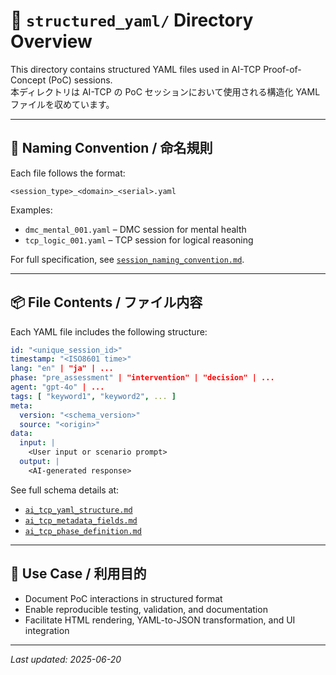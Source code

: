 # 📁 `structured_yaml/` Directory Overview

This directory contains structured YAML files used in AI-TCP Proof-of-Concept (PoC) sessions.  \
本ディレクトリは AI-TCP の PoC セッションにおいて使用される構造化 YAML ファイルを収めています。

---

## 📐 Naming Convention / 命名規則

Each file follows the format:

```
<session_type>_<domain>_<serial>.yaml
```

Examples:

- `dmc_mental_001.yaml` – DMC session for mental health
- `tcp_logic_001.yaml` – TCP session for logical reasoning

For full specification, see [`session_naming_convention.md`](../docs/spec/session_naming_convention.md).

---

## 📦 File Contents / ファイル内容

Each YAML file includes the following structure:

```yaml
id: "<unique_session_id>"
timestamp: "<ISO8601 time>"
lang: "en" | "ja" | ...
phase: "pre_assessment" | "intervention" | "decision" | ...
agent: "gpt-4o" | ...
tags: [ "keyword1", "keyword2", ... ]
meta:
  version: "<schema_version>"
  source: "<origin>"
data:
  input: |
    <User input or scenario prompt>
  output: |
    <AI-generated response>
```

See full schema details at:

- [`ai_tcp_yaml_structure.md`](../docs/spec/ai_tcp_yaml_structure.md)
- [`ai_tcp_metadata_fields.md`](../docs/spec/ai_tcp_metadata_fields.md)
- [`ai_tcp_phase_definition.md`](../docs/spec/ai_tcp_phase_definition.md)

---

## 🔄 Use Case / 利用目的

- Document PoC interactions in structured format
- Enable reproducible testing, validation, and documentation
- Facilitate HTML rendering, YAML-to-JSON transformation, and UI integration

---

*Last updated: 2025-06-20*

